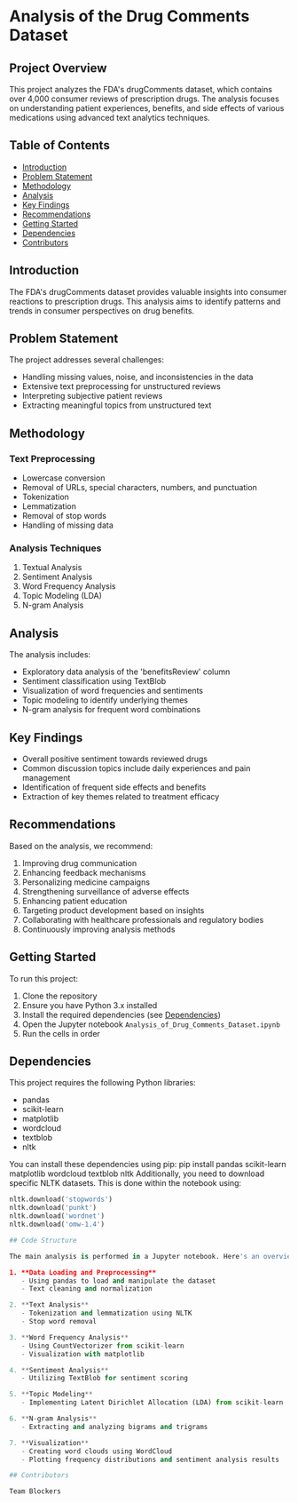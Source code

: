 # Analysis of the Drug Comments Dataset

## Project Overview

This project analyzes the FDA's drugComments dataset, which contains over 4,000 consumer reviews of prescription drugs. The analysis focuses on understanding patient experiences, benefits, and side effects of various medications using advanced text analytics techniques.

## Table of Contents

- [Introduction](#introduction)
- [Problem Statement](#problem-statement)
- [Methodology](#methodology)
- [Analysis](#analysis)
- [Key Findings](#key-findings)
- [Recommendations](#recommendations)
- [Getting Started](#getting-started)
- [Dependencies](#dependencies)
- [Contributors](#contributors)

## Introduction

The FDA's drugComments dataset provides valuable insights into consumer reactions to prescription drugs. This analysis aims to identify patterns and trends in consumer perspectives on drug benefits.

## Problem Statement

The project addresses several challenges:
- Handling missing values, noise, and inconsistencies in the data
- Extensive text preprocessing for unstructured reviews
- Interpreting subjective patient reviews
- Extracting meaningful topics from unstructured text

## Methodology

### Text Preprocessing
- Lowercase conversion
- Removal of URLs, special characters, numbers, and punctuation
- Tokenization
- Lemmatization
- Removal of stop words
- Handling of missing data

### Analysis Techniques
1. Textual Analysis
2. Sentiment Analysis
3. Word Frequency Analysis
4. Topic Modeling (LDA)
5. N-gram Analysis

## Analysis

The analysis includes:
- Exploratory data analysis of the 'benefitsReview' column
- Sentiment classification using TextBlob
- Visualization of word frequencies and sentiments
- Topic modeling to identify underlying themes
- N-gram analysis for frequent word combinations

## Key Findings

- Overall positive sentiment towards reviewed drugs
- Common discussion topics include daily experiences and pain management
- Identification of frequent side effects and benefits
- Extraction of key themes related to treatment efficacy

## Recommendations

Based on the analysis, we recommend:
1. Improving drug communication
2. Enhancing feedback mechanisms
3. Personalizing medicine campaigns
4. Strengthening surveillance of adverse effects
5. Enhancing patient education
6. Targeting product development based on insights
7. Collaborating with healthcare professionals and regulatory bodies
8. Continuously improving analysis methods

## Getting Started

To run this project:

1. Clone the repository
2. Ensure you have Python 3.x installed
3. Install the required dependencies (see [Dependencies](#dependencies))
4. Open the Jupyter notebook `Analysis_of_Drug_Comments_Dataset.ipynb`
5. Run the cells in order

## Dependencies

This project requires the following Python libraries:

- pandas
- scikit-learn
- matplotlib
- wordcloud
- textblob
- nltk

You can install these dependencies using pip:
pip install pandas scikit-learn matplotlib wordcloud textblob nltk
Additionally, you need to download specific NLTK datasets. This is done within the notebook using:

```python
nltk.download('stopwords')
nltk.download('punkt')
nltk.download('wordnet')
nltk.download('omw-1.4')

## Code Structure

The main analysis is performed in a Jupyter notebook. Here's an overview of the key components:

1. **Data Loading and Preprocessing**
   - Using pandas to load and manipulate the dataset
   - Text cleaning and normalization

2. **Text Analysis**
   - Tokenization and lemmatization using NLTK
   - Stop word removal

3. **Word Frequency Analysis**
   - Using CountVectorizer from scikit-learn
   - Visualization with matplotlib

4. **Sentiment Analysis**
   - Utilizing TextBlob for sentiment scoring

5. **Topic Modeling**
   - Implementing Latent Dirichlet Allocation (LDA) from scikit-learn

6. **N-gram Analysis**
   - Extracting and analyzing bigrams and trigrams

7. **Visualization**
   - Creating word clouds using WordCloud
   - Plotting frequency distributions and sentiment analysis results

## Contributors

Team Blockers
